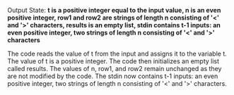 Output State: **t is a positive integer equal to the input value, n is an even positive integer, row1 and row2 are strings of length n consisting of '<' and '>' characters, results is an empty list, stdin contains t-1 inputs: an even positive integer, two strings of length n consisting of '<' and '>' characters**

The code reads the value of t from the input and assigns it to the variable t. The value of t is a positive integer. The code then initializes an empty list called results. The values of n, row1, and row2 remain unchanged as they are not modified by the code. The stdin now contains t-1 inputs: an even positive integer, two strings of length n consisting of '<' and '>' characters.